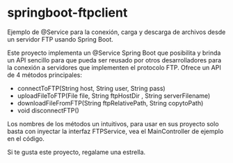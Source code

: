 # springboot-ftpclient
Ejemplo de @Service para la conexión, carga y descarga de archivos desde un servidor FTP usando Spring Boot.

Este proyecto implementa un @Service Spring Boot que posibilita y brinda un API sencillo para que pueda ser reusado por otros desarrolladores para la conexión a servidores que implementen el protocolo FTP. Ofrece un API de 4 métodos principales: 

* connectToFTP(String host, String user, String pass)
* uploadFileToFTP(File file, String ftpHostDir , String serverFilename) 
* downloadFileFromFTP(String ftpRelativePath, String copytoPath) 
* void disconnectFTP()

Los nombres de los métodos un intuitivos, para usar en sus proyecto solo basta con inyectar la interfaz FTPService, vea el MainController de ejemplo en el código.

Si te gusta este proyecto, regalame una estrella.
